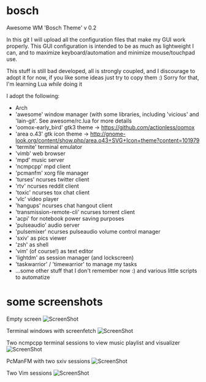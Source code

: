 # bosch
Awesome WM 'Bosch Theme'
v 0.2

In this git I will upload all the configuration files that make my GUI work properly.
This GUI configuration is intended to be as much as lightweight I can, and to maximize keyboard/automation and minimize mouse/touchpad use.

This stuff is still bad developed, all is strongly coupled, and I discourage to adopt it for now, if you like some ideas just try to copy them :)
Sorry for that, I'm learning Lua *while* doing it

I adopt the following:
- Arch
- 'awesome' window manager (with some libraries, including 'vicious' and 'lain-git'. See awesome/rc.lua for more details
- 'oomox-early_bird' gtk3 theme -> https://github.com/actionless/oomox
- 'area o.43' gtk icon theme -> http://gnome-look.org/content/show.php/area.o43+SVG+Icon+theme?content=101979
- 'termite' terminal emulator
- 'vimb' web browser
- 'mpd' music server
- 'ncmpcpp' mpd client
- 'pcmanfm' xorg file manager
- 'turses' ncurses twitter client
- 'rtv' ncurses reddit client
- 'toxic' ncurses tox chat client
- 'vlc' video player
- 'hangups' ncurses chat hangout client
- 'transmission-remote-cli' ncurses torrent client
- 'acpi' for notebook power saving purposes
- 'pulseaudio' audio server
- 'pulsemixer' ncurses pulseaudio volume control manager
- 'sxiv' as pics viewer
- 'zsh' as shell
- 'vim' (of course!) as text editor
- 'lightdm' as session manager (and lockscreen)
- 'taskwarrior' / 'timewarrior' to manage my tasks
- ...some other stuff that I don't remember now :) and various little scripts to automatize

# some screenshots
Empty screen
![ScreenShot](https://raw.github.com/paoloap/bosch/master/screenshots/empty.png)

Terminal windows with screenfetch
![ScreenShot](https://raw.github.com/paoloap/bosch/master/screenshots/terminal.png)

Two ncmpcpp terminal sessions to view music playlist and visualizer
![ScreenShot](https://raw.github.com/paoloap/bosch/master/screenshots/ncmpcpp.png)

PcManFM with two sxiv sessions
![ScreenShot](https://raw.github.com/paoloap/bosch/master/screenshots/picview.png)

Two Vim sessions
![ScreenShot](https://raw.github.com/paoloap/bosch/master/screenshots/vim.png)


